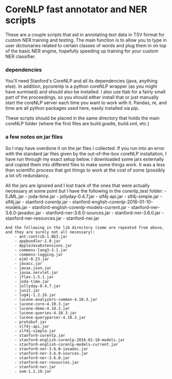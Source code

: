 # CoreNLP fast annotator and NER scripts

These are a couple scripts that aid in annotating text data in TSV format for custom NER training and testing. The main function is to allow you to type in user dictionaries related to certain classes of words and plug them in on top of the basic NER engine, hopefully speeding up training for your custom NER classifier.


### dependencies
You'll need Stanford's CoreNLP and all its dependencies (java, anything else).  In addition, pycorenlp is a python coreNLP wrapper (as you might have surmised) and should also be installed.  I also use ttab for a fairly small part of the proceedings, so you should either install that or just manually start the coreNLP server each time you want to work with it.  Pandas, re, and time are all python packages used here, easily installed via pip.

These scripts should be placed in the same directory that holds the main coreNLP folder (where the first files are build.gradle, build.xml, etc.)

### a few notes on jar files
So I may have overdone it on the jar files I collected.  If you run into an error with the standard jar files given by the out-of-the-box coreNLP installation, I have run through my exact setup below.  I downloaded some jars externally and copied them into different files to make some things work.  It was a less than scientific process that got things to work at the cost of some (possibly a lot of) redundancy.


All the jars are ignored and I lost track of the ones that were actually necessary at some point but I have the following in the corenlp_test folder:
        - EJML.jar
        - joda-time.jar
        - jollyday-0.4.7.jar
        - slf4j-api.jar
        - slf4j-simple.jar
        - slf4j.jar
        - stanford-corenlp.jar
        - stanford-english-corenlp-2016-01-10-models.jar
        - stanford-english-corenlp-models-current.jar
        - stanford-ner-3.6.0-javadoc.jar
        - stanford-ner-3.6.0-sources.jar
        - stanford-ner-3.6.0.jar
        - stanford-ner-resources.jar
        - stanford-ner.jar
 
    And the following in the lib directory (some are repeated from above, and they are surely not all necessary):
        - ant-contrib-1.0b3.jar
        - appbundler-1.0.jar
        - AppleJavaExtensions.jar
        - commons-lang3-3.1.jar
        - commons-logging.jar
        - ejml-0.23.jar
        - javacc.jar
        - javax.json.jar
        - javax.servlet.jar
        - jflex-1.5.1.jar
        - joda-time.jar
        - jollyday-0.4.7.jar
        - junit.jar
        - log4j-1.2.16.jar
        - lucene-analyzers-common-4.10.3.jar
        - lucene-core-4.10.3.jar
        - lucene-demo-4.10.3.jar
        - lucene-queries-4.10.3.jar
        - lucene-queryparser-4.10.3.jar
        - protobuf.jar
        - slf4j-api.jar
        - slf4j-simple.jar
        - stanford-corenlp.jar
        - stanford-english-corenlp-2016-01-10-models.jar
        - stanford-english-corenlp-models-current.jar
        - stanford-ner-3.6.0-javadoc.jar
        - stanford-ner-3.6.0-sources.jar
        - stanford-ner-3.6.0.jar
        - stanford-ner-resources.jar
        - stanford-ner.jar
        - xom-1.2.10.jar


